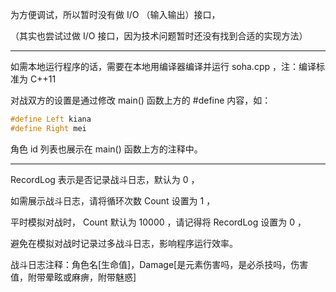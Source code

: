 为方便调试，所以暂时没有做 I/O （输入输出）接口，

（其实也尝试过做 I/O 接口，因为技术问题暂时还没有找到合适的实现方法）

---

如需本地运行程序的话，需要在本地用编译器编译并运行 soha.cpp ，注：编译标准为 C++11

对战双方的设置是通过修改 main() 函数上方的 #define 内容，如：

```c++
#define Left kiana
#define Right mei
```

角色 id 列表也展示在 main() 函数上方的注释中。

---

RecordLog 表示是否记录战斗日志，默认为 0 ，

如需展示战斗日志，请将循环次数 Count 设置为 1 ，

平时模拟对战时， Count 默认为 10000 ，请记得将 RecordLog 设置为 0 ，

避免在模拟对战时记录过多战斗日志，影响程序运行效率。

战斗日志注释：角色名\[生命值\]，Damage\[是元素伤害吗，是必杀技吗，伤害值，附带晕眩或麻痹，附带魅惑\]